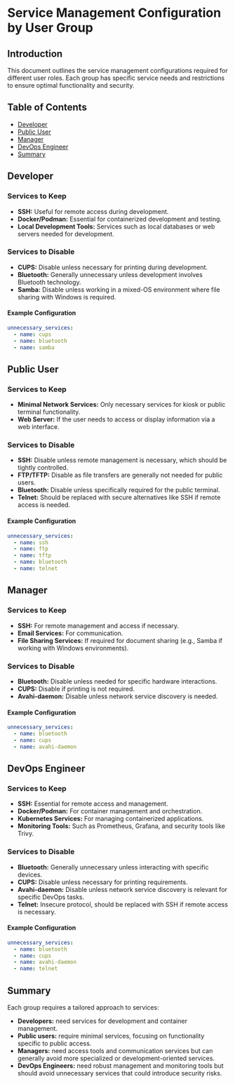 # Service Management Configuration by User Group

## Introduction

This document outlines the service management configurations required for different user roles. Each group has specific service needs and restrictions to ensure optimal functionality and security.

## Table of Contents

- [Developer](#developer)
- [Public User](#public-user)
- [Manager](#manager)
- [DevOps Engineer](#devops-engineer)
- [Summary](#summary)

## Developer

### Services to Keep

- **SSH:** Useful for remote access during development.
- **Docker/Podman:** Essential for containerized development and testing.
- **Local Development Tools:** Services such as local databases or web servers needed for development.

### Services to Disable

- **CUPS:** Disable unless necessary for printing during development.
- **Bluetooth:** Generally unnecessary unless development involves Bluetooth technology.
- **Samba:** Disable unless working in a mixed-OS environment where file sharing with Windows is required.

#### Example Configuration

```yaml
unnecessary_services:
  - name: cups
  - name: bluetooth
  - name: samba
```
## Public User
### Services to Keep

- **Minimal Network Services:** Only necessary services for kiosk or public terminal functionality.
- **Web Server:** If the user needs to access or display information via a web interface.

### Services to Disable

- **SSH:** Disable unless remote management is necessary, which should be tightly controlled.
- **FTP/TFTP:** Disable as file transfers are generally not needed for public users.
- **Bluetooth:** Disable unless specifically required for the public terminal.
- **Telnet:** Should be replaced with secure alternatives like SSH if remote access is needed.

#### Example Configuration

```yaml
unnecessary_services:
  - name: ssh
  - name: ftp
  - name: tftp
  - name: bluetooth
  - name: telnet
```
## Manager

### Services to Keep

- **SSH:** For remote management and access if necessary.
- **Email Services:** For communication.
- **File Sharing Services:** If required for document sharing (e.g., Samba if working with Windows environments).

### Services to Disable

- **Bluetooth:** Disable unless needed for specific hardware interactions.
- **CUPS:** Disable if printing is not required.
- **Avahi-daemon:** Disable unless network service discovery is needed.

#### Example Configuration

```yaml
unnecessary_services:
  - name: bluetooth
  - name: cups
  - name: avahi-daemon
```
## DevOps Engineer

### Services to Keep

- **SSH:** Essential for remote access and management.
- **Docker/Podman:** For container management and orchestration.
- **Kubernetes Services:** For managing containerized applications.
- **Monitoring Tools:** Such as Prometheus, Grafana, and security tools like Trivy.

### Services to Disable

- **Bluetooth:** Generally unnecessary unless interacting with specific devices.
- **CUPS:** Disable unless necessary for printing requirements.
- **Avahi-daemon:** Disable unless network service discovery is relevant for specific DevOps tasks.
- **Telnet:** Insecure protocol, should be replaced with SSH if remote access is necessary.

#### Example Configuration

```yaml
unnecessary_services:
  - name: bluetooth
  - name: cups
  - name: avahi-daemon
  - name: telnet
```
## Summary

Each group requires a tailored approach to services:

- **Developers:**  need services for development and container management.
- **Public users:** require minimal services, focusing on functionality specific to public access.
- **Managers:** need access tools and communication services but can generally avoid more specialized or development-oriented services.
- **DevOps Engineers:** need robust management and monitoring tools but should avoid unnecessary services that could introduce security risks.

